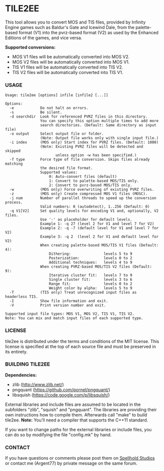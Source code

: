 # TILE2EE

This tool allows you to convert MOS and TIS files, provided by Infinity Engine games such as Baldur's Gate and Icewind Dale, from the palette-based format (V1) into the pvrz-based format (V2) as used by the Enhanced Editions of the games, and vice versa.

**Supported conversions:**
* MOS V1 files will be automatically converted into MOS V2.
* MOS V2 files will be automatically converted into MOS V1.
* TIS V1 files will be automatically converted into TIS V2.
* TIS V2 files will be automatically converted into TIS V1.


### USAGE
```
Usage: tile2ee [options] infile [infile2 [...]]

Options:
  -e            Do not halt on errors.
  -s            Be silent.
  -d searchdir  Look for referenced PVRZ files in this directory.
                You can specify this option multiple times to add more
                search directories. (Default: Same directory as input file)
  -o output     Select output file or folder. 
                (Note: Output file works only with single input file.)
  -i index      (MOS only) Start index for PVRZ files. (Default: 1000)
                (Note: Existing PVRZ files will be detected and skipped
                       unless option -w has been specified.)
  -f type       Force type of file conversion. Skips files already matching 
                the desired file format.
                Supported values:
                    0: Auto-convert files (default)
                    1: Convert to palette-based MOS/TIS only.
                    2: Convert to pvrz-based MOS/TIS only.
  -w            (MOS only) Force overwriting of existing PVRZ files.
  -z            (MOS only) Create compressed MOS V1 files (MOSC).
  -j num        Number of parallel threads to speed up the conversion process.
                Valid numbers: 0 (autodetect), 1..256 (Default: 0)
  -q V1[V2]     Set quality levels for encoding V1 and, optionally, V2 files.
                Use '-' as placeholder for default levels.
                Example 1: -q 27 (level 2 for V1 and level 7 for V2)
                Example 2: -q -7 (default level for V1 and level 7 for V2)
                Example 3: -q 2  (level 2 for V1 and default level for V2)
                When creating palette-based MOS/TIS V1 files (Default: 4):
                    Dithering:               levels 5 to 9
                    Posterization:           levels 0 to 2
                    Additional techniques:   levels 4 to 9
                When creating PVRZ-based MOS/TIS V2 files (Default: 9):
                    Iterative cluster fit:   levels 7 to 9
                    Single cluster fit:      levels 3 to 6
                    Range fit:               levels 0 to 2
                    Weight color by alpha:   levels 5 to 9
  -T            (TIS only) Treat unrecognized input files as headerless TIS.
  -I            Show file information and exit.
  -V            Print version number and exit.

Supported input file types: MOS V1, MOS V2, TIS V1, TIS V2.
Note: You can mix and match input files of each supported type.
```


### LICENSE

tile2ee is distributed under the terms and conditions of the MIT license. This license is specified at the top of each source file and must be preserved in its entirety.


### BUILDING TILE2EE
**Dependencies:**
- zlib (http://www.zlib.net/)
- pngquant (https://github.com/pornel/pngquant/)
- libsquish (https://code.google.com/p/libsquish/)

External libraries and include files are assumed to be located in the subfolders "zlib", "squish" and "pngquant". The libraries are providing their own instructions how to compile them. Afterwards call "make" to build tile2ee. **Note:** You'll need a compiler that supports the C++11 standard.

If you want to change paths for the external libraries or include files, you can do so by modifying the file "config.mk" by hand.


### CONTACT
If you have questions or comments please post them on [Spellhold Studios](http://www.shsforums.net/topic/58219-tile2ee-a-mos-and-tis-converter/) or contact me (Argent77) by private message on the same forum.

